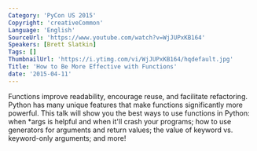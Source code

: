 ```yaml
---
Category: 'PyCon US 2015'
Copyright: 'creativeCommon'
Language: 'English'
SourceUrl: 'https://www.youtube.com/watch?v=WjJUPxKB164'
Speakers: [Brett Slatkin]
Tags: []
ThumbnailUrl: 'https://i.ytimg.com/vi/WjJUPxKB164/hqdefault.jpg'
Title: 'How to Be More Effective with Functions'
date: '2015-04-11'
---
```

Functions improve readability, encourage reuse, and facilitate refactoring. Python has many unique features that make functions significantly more powerful. This talk will show you the best ways to use functions in Python: when *args is helpful and when it'll crash your programs; how to use generators for arguments and return values; the value of keyword vs. keyword-only arguments; and more!

